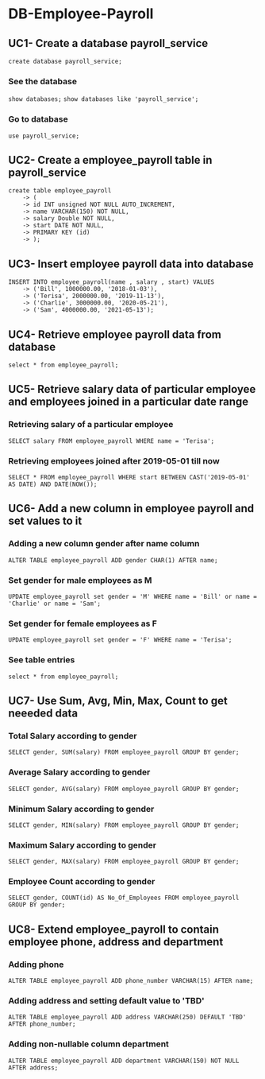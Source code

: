 # DB-Employee-Payroll
## UC1- Create a database payroll_service
`create database payroll_service;`
### See the database
`show databases;`
`show databases like 'payroll_service';`
### Go to database
`use payroll_service;`
## UC2- Create a employee_payroll table in payroll_service
```
create table employee_payroll
    -> (
    -> id INT unsigned NOT NULL AUTO_INCREMENT,
    -> name VARCHAR(150) NOT NULL,
    -> salary Double NOT NULL,
    -> start DATE NOT NULL,
    -> PRIMARY KEY (id)
    -> );
```
## UC3- Insert employee payroll data into database
```
INSERT INTO employee_payroll(name , salary , start) VALUES
    -> ('Bill', 1000000.00, '2018-01-03'),
    -> ('Terisa', 2000000.00, '2019-11-13'),
    -> ('Charlie', 3000000.00, '2020-05-21'),
    -> ('Sam', 4000000.00, '2021-05-13');
```
## UC4- Retrieve employee payroll data from database
`select * from employee_payroll;`

## UC5- Retrieve salary data of particular employee and employees joined in a particular date range
### Retrieving salary of a particular employee
`SELECT salary FROM employee_payroll WHERE name = 'Terisa';`
### Retrieving employees joined after 2019-05-01 till now
`SELECT * FROM employee_payroll WHERE start BETWEEN CAST('2019-05-01' AS DATE) AND DATE(NOW());`

## UC6- Add a new column in employee payroll and set values to it
### Adding a new column gender after name column
`ALTER TABLE employee_payroll ADD gender CHAR(1) AFTER name;`
### Set gender for male employees as M
`UPDATE employee_payroll set gender = 'M' WHERE name = 'Bill' or name = 'Charlie' or name = 'Sam';`
### Set gender for female employees as F
`UPDATE employee_payroll set gender = 'F' WHERE name = 'Terisa';`
### See table entries
`select * from employee_payroll;`

## UC7- Use Sum, Avg, Min, Max, Count to get neeeded data
### Total Salary according to gender
`SELECT gender, SUM(salary) FROM employee_payroll GROUP BY gender;`
### Average Salary according to gender
`SELECT gender, AVG(salary) FROM employee_payroll GROUP BY gender;`
### Minimum Salary according to gender
`SELECT gender, MIN(salary) FROM employee_payroll GROUP BY gender;`
### Maximum Salary according to gender
`SELECT gender, MAX(salary) FROM employee_payroll GROUP BY gender;`
### Employee Count according to gender
`SELECT gender, COUNT(id) AS No_Of_Employees FROM employee_payroll GROUP BY gender;`

## UC8- Extend employee_payroll to contain employee phone, address and department
### Adding phone
`ALTER TABLE employee_payroll ADD phone_number VARCHAR(15) AFTER name;`
### Adding address and setting default value to 'TBD'
`ALTER TABLE employee_payroll ADD address VARCHAR(250) DEFAULT 'TBD' AFTER phone_number;`
### Adding non-nullable column department
`ALTER TABLE employee_payroll ADD department VARCHAR(150) NOT NULL AFTER address;`
